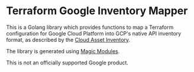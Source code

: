 # Terraform Google Inventory Mapper

This is a Golang library which provides functions to map a Terraform
configuration for Google Cloud Platform into GCP's native API inventory
format, as described by the [Cloud Asset Inventory](https://cloud.google.com/resource-manager/docs/cloud-asset-inventory/overview).

The library is generated using [Magic Modules](https://github.com/GoogleCloudPlatform/magic-modules).

This is not an officially supported Google product.
